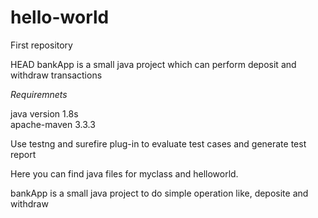 # hello-world
First repository

HEAD
bankApp is a small java project which can perform deposit and withdraw transactions

*Requiremnets*

java version 1.8s  
apache-maven 3.3.3

Use testng and surefire plug-in to evaluate test cases and generate test report



Here you can find java files for myclass and helloworld.

bankApp is a small java project to do simple operation like, deposite and withdraw

